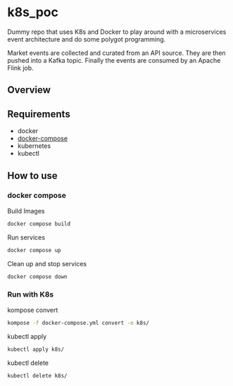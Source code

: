 # k8s_poc

Dummy repo that uses K8s and Docker to play around with a microservices event architecture and do some polygot programming.

Market events are collected and curated from an API source.
They are then pushed into a Kafka topic.
Finally the events are consumed by an Apache Flink job.

## Overview

## Requirements

- docker
- [docker-compose](https://docs.docker.com/compose/install/#install-compose)
- kubernetes
- kubectl

## How to use

### docker compose

Build Images

```bash
docker compose build
```

Run services

```bash
docker compose up
```

Clean up and stop services

```bash
docker compose down
```

### Run with K8s

kompose convert

```bash
kompose -f docker-compose.yml convert -o k8s/
```

kubectl apply

```bash
kubectl apply k8s/
```

kubectl delete

```bash
kubectl delete k8s/
```
